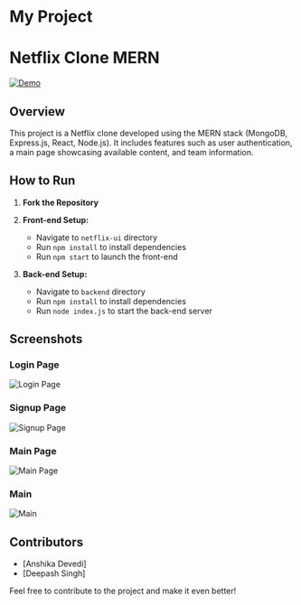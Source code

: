 ﻿# My Project
# Netflix Clone MERN

[![Demo](https://netflix-askhan.netlify.app/)](https://netflix-askhan.netlify.app/)
  
## Overview

This project is a Netflix clone developed using the MERN stack (MongoDB, Express.js, React, Node.js). It includes features such as user authentication, a main page showcasing available content, and team information.

## How to Run

1. **Fork the Repository**
2. **Front-end Setup:**
   - Navigate to `netflix-ui` directory
   - Run `npm install` to install dependencies
   - Run `npm start` to launch the front-end

3. **Back-end Setup:**
   - Navigate to `backend` directory
   - Run `npm install` to install dependencies
   - Run `node index.js` to start the back-end server

## Screenshots

### Login Page
![Login Page](https://github.com/askhan963/netflix-clone-mern/blob/main/screenshots/login.png)

### Signup Page
![Signup Page](https://github.com/askhan963/netflix-clone-mern/blob/main/screenshots/signup.png)



### Main Page
![Main Page](https://github.com/askhan963/netflix-clone-mern/blob/main/screenshots/mainpage.png)

### Main
![Main](https://github.com/askhan963/netflix-clone-mern/blob/main/screenshots/main.png)



## Contributors

- [Anshika Devedi]
- [Deepash Singh]

Feel free to contribute to the project and make it even better!

